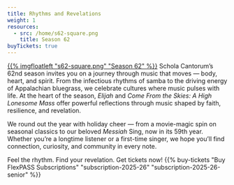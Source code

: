 ```yaml
---
title: Rhythms and Revelations
weight: 1
resources:
  - src: /home/s62-square.png
    title: Season 62
buyTickets: true
---
```


<a href="/concerts">{{% imgfloatleft "s62-square.png" "Season 62" %}}</a>
Schola Cantorum’s 62nd season invites you on a journey through music that moves — body, heart, and spirit.
From the infectious rhythms of samba to the driving energy of Appalachian bluegrass,
we celebrate cultures where music pulses with life.
At the heart of the season, _Elijah_ and _Come From the Skies: A High Lonesome Mass_ offer powerful reflections through music shaped by faith, resilience, and revelation.

We round out the year with holiday cheer — from a movie-magic spin on seasonal classics to our beloved _Messiah_ Sing, now in its 59th year.
Whether you’re a longtime listener or a first-time singer, we hope you’ll find connection, curiosity, and community in every note.

Feel the rhythm. Find your revelation. Get tickets now!
{{% buy-tickets "Buy FlexPASS Subscriptions" "subscription-2025-26" "subscription-2025-26-senior" %}}

<div>&nbsp;</div>
